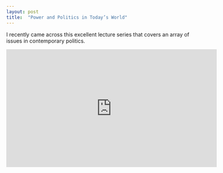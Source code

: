 ```yaml
---
layout: post
title:  "Power and Politics in Today’s World"
---
```


I recently came across this excellent lecture series that covers an array of issues in contemporary politics. 
<iframe width="560" height="315" src="https://www.youtube.com/embed/BDqvzFY72mg" frameborder="0" allow="accelerometer; autoplay; encrypted-media; gyroscope; picture-in-picture" allowfullscreen></iframe>

